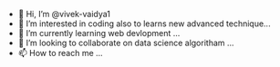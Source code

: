 - 👋 Hi, I’m @vivek-vaidya1
- 👀 I’m interested in coding also to learns new  advanced technique...
- 🌱 I’m currently learning web devlopment ...
- 💞️ I’m looking to collaborate on data science algoritham ...
- 📫 How to reach me ...

<!---
vivek-vaidya1/vivek-vaidya1 is a ✨ special ✨ repository because its `README.md` (this file) appears on your GitHub profile.
You can click the Preview link to take a look at your changes.
--->
